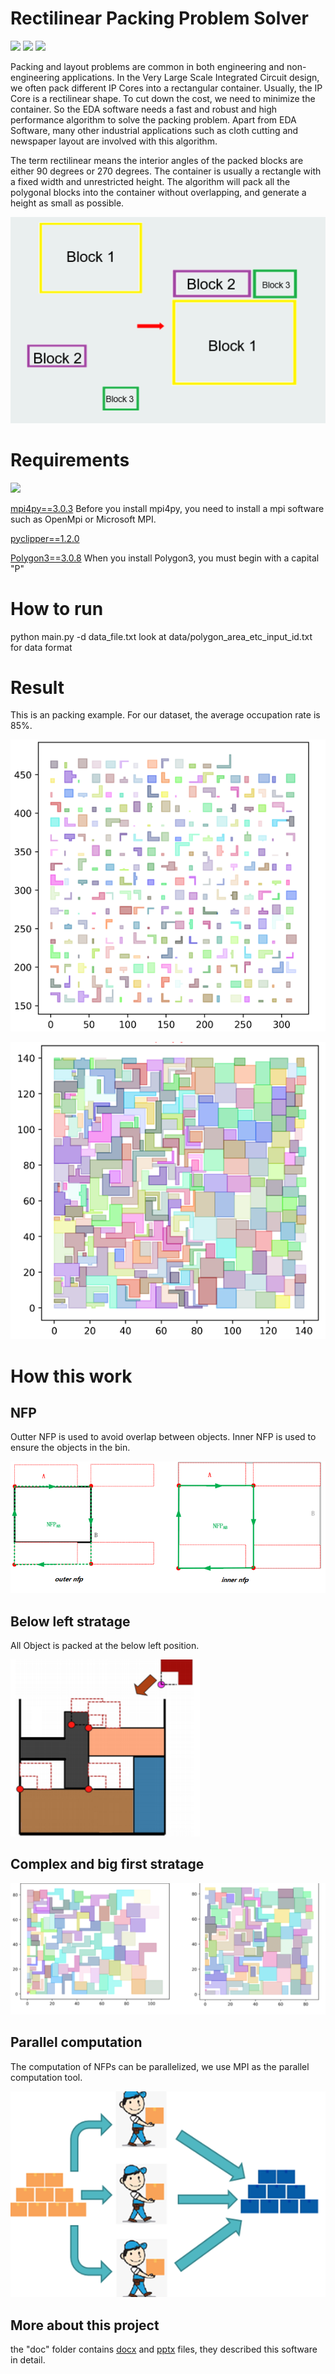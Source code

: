 # Rectilinear Packing Problem Solver

![](https://img.shields.io/github/languages/top/Mrlution/RectilinearPackingProblemSolver?color=brightgreen)
![](https://img.shields.io/github/languages/code-size/Mrlution/RectilinearPackingProblemSolver?color=brightgreen)
![](https://img.shields.io/github/languages/count/Mrlution/RectilinearPackingProblemSolver?logoColor=brightgreen?color=brightgreen)


Packing and layout problems are common in both engineering and non-engineering applications. In the Very Large Scale Integrated Circuit design, we often pack different IP Cores into a rectangular container. Usually, the IP Core is a rectilinear shape. To cut down the cost, we need to minimize the container. So the EDA software needs a fast and robust and high performance algorithm to solve the packing problem. Apart from EDA Software, many other industrial applications such as cloth cutting and newspaper layout are involved with this algorithm.

The term rectilinear means the interior angles of the packed blocks are either 90 degrees or 270 degrees. The container is usually a rectangle with a fixed width and unrestricted height. The algorithm will pack all the polygonal blocks into the container without overlapping, and generate a height as small as possible.


![](images/problem_description.png)


# Requirements
![](https://img.shields.io/badge/python-v3.7.0%20tested-brightgreen)

[mpi4py==3.0.3](https://pypi.org/project/mpi4py/) Before you install mpi4py, you need to install a mpi software such as OpenMpi or Microsoft MPI.

[pyclipper==1.2.0](https://pypi.org/project/pyclipper/)

[Polygon3==3.0.8](https://pypi.org/project/Polygon3/) When you install Polygon3, you must begin with a capital "P"

# How to run
python main.py -d data_file.txt
look at data/polygon_area_etc_input_id.txt for data format

# Result
This is an packing example. For our dataset, the average occupation rate is 85%.

![](images/beforePacking.png)

![](images/afterPacking.png)

# How this work

## NFP 
Outter NFP is used to avoid overlap between objects. Inner NFP is used to ensure the objects in the bin.

![](images/nfp.png)

## Below left stratage
All Object is packed at the below left position.

![](images/belowleft.png)

## Complex and big first stratage

![](images/bigfirst.png)

## Parallel computation
The computation of NFPs can be parallelized, we use MPI as the parallel computation tool. 

![](images/parallel.png) 

## More about this project
the "doc" folder contains [docx](doc/software_description.docx) and [pptx](doc/software_description.pptx) files, they described this software in detail.
